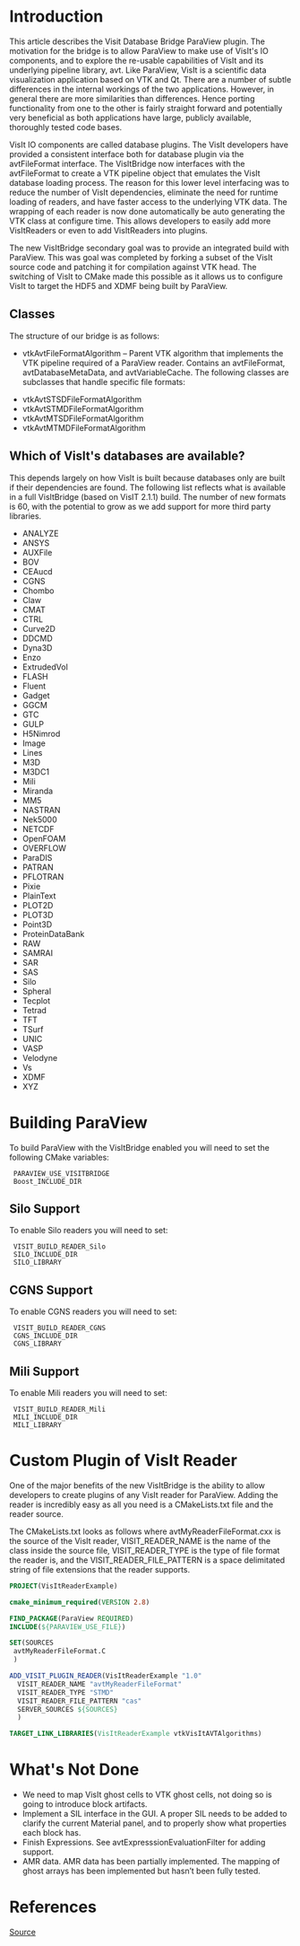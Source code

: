 Introduction
===============

This article describes the Visit Database Bridge ParaView plugin. The motivation for the bridge is to allow ParaView to make use of VisIt's IO components, and to explore the re-usable capabilities of VisIt and its underlying pipeline library, avt. Like ParaView, VisIt is a scientific data visualization application based on VTK and Qt. There are a number of subtle differences in the internal workings of the two applications. However, in general there are more similarities than differences. Hence porting functionality from one to the other is fairly straight forward and potentially very beneficial as both applications have large, publicly available, thoroughly tested code bases.

VisIt IO components are called database plugins. The VisIt developers have provided a consistent interface both for database plugin via the avtFileFormat interface. The VisItBridge now interfaces with the avtFileFormat to create a VTK pipeline object that emulates the VisIt database loading process. The reason for this lower level interfacing was to reduce the number of VisIt dependencies, eliminate the need for runtime loading of readers, and have faster access to the underlying VTK data. The wrapping of each reader is now done automatically be auto generating the VTK class at configure time. This allows developers to easily add more VisItReaders or even to add VisItReaders into plugins.

The new VisItBridge secondary goal was to provide an integrated build with ParaView. This was goal was completed by forking a subset of the VisIt source code and patching it for compilation against VTK head. The switching of VisIt to CMake made this possible as it allows us to configure VisIt to target the HDF5 and XDMF being built by ParaView.


Classes
---------------

The structure of our bridge is as follows:

* vtkAvtFileFormatAlgorithm – Parent VTK algorithm that implements the VTK pipeline required of a ParaView reader. Contains an avtFileFormat, avtDatabaseMetaData, and avtVariableCache.
The following classes are subclasses that handle specific file formats:

- vtkAvtSTSDFileFormatAlgorithm
- vtkAvtSTMDFileFormatAlgorithm
- vtkAvtMTSDFileFormatAlgorithm
- vtkAvtMTMDFileFormatAlgorithm


Which of VisIt's databases are available?
---------------

This depends largely on how VisIt is built because databases only are built if their dependencies are found. The following list reflects what is available in a full VisItBridge (based on VisIT 2.1.1) build. The number of new formats is 60, with the potential to grow as we add support for more third party libraries.

* ANALYZE
* ANSYS
* AUXFile
* BOV
* CEAucd
* CGNS
* Chombo
* Claw
* CMAT
* CTRL
* Curve2D
* DDCMD
* Dyna3D
* Enzo
* ExtrudedVol
* FLASH
* Fluent
* Gadget
* GGCM
* GTC
* GULP
* H5Nimrod
* Image
* Lines
* M3D
* M3DC1
* Mili
* Miranda
* MM5
* NASTRAN
* Nek5000
* NETCDF
* OpenFOAM
* OVERFLOW
* ParaDIS
* PATRAN
* PFLOTRAN
* Pixie
* PlainText
* PLOT2D
* PLOT3D
* Point3D
* ProteinDataBank
* RAW
* SAMRAI
* SAR
* SAS
* Silo
* Spheral
* Tecplot
* Tetrad
* TFT
* TSurf
* UNIC
* VASP
* Velodyne
* Vs
* XDMF
* XYZ

Building ParaView
===============

To build ParaView with the VisItBridge enabled you will need to set the following CMake variables:
```
 PARAVIEW_USE_VISITBRIDGE
 Boost_INCLUDE_DIR
```
Silo Support
---------------

To enable Silo readers you will need to set:
```
 VISIT_BUILD_READER_Silo
 SILO_INCLUDE_DIR
 SILO_LIBRARY
```

CGNS Support
---------------

To enable CGNS readers you will need to set:
```
 VISIT_BUILD_READER_CGNS
 CGNS_INCLUDE_DIR
 CGNS_LIBRARY
```

Mili Support
---------------

To enable Mili readers you will need to set:
```
 VISIT_BUILD_READER_Mili
 MILI_INCLUDE_DIR
 MILI_LIBRARY
```

Custom Plugin of VisIt Reader
===============

One of the major benefits of the new VisItBridge is the ability to allow developers to create plugins of any VisIt reader for ParaView. Adding the reader is incredibly easy as all you need is a CMakeLists.txt file and the reader source.

The CMakeLists.txt looks as follows where avtMyReaderFileFormat.cxx is the source of the VisIt reader, VISIT_READER_NAME is the name of the class inside the source file, VISIT_READER_TYPE is the type of file format the reader is, and the VISIT_READER_FILE_PATTERN is a space delimitated string of file extensions that the reader supports.

```cmake
PROJECT(VisItReaderExample)

cmake_minimum_required(VERSION 2.8)

FIND_PACKAGE(ParaView REQUIRED)
INCLUDE(${PARAVIEW_USE_FILE})

SET(SOURCES
 avtMyReaderFileFormat.C
 )

ADD_VISIT_PLUGIN_READER(VisItReaderExample "1.0"
  VISIT_READER_NAME "avtMyReaderFileFormat"
  VISIT_READER_TYPE "STMD"
  VISIT_READER_FILE_PATTERN "cas"
  SERVER_SOURCES ${SOURCES}
  )

TARGET_LINK_LIBRARIES(VisItReaderExample vtkVisItAVTAlgorithms)
```

What's Not Done
===============

* We need to map VisIt ghost cells to VTK ghost cells, not doing so is going to introduce block  artifacts.
* Implement a SIL interface in the GUI. A proper SIL needs to be added to clarify the current Material panel, and to properly show what properties each block has.
* Finish Expressions. See avtExpresssionEvaluationFilter for adding support.
* AMR data. AMR data has been partially implemented. The mapping of ghost arrays has been implemented but hasn’t been fully tested.

References
==========

[Source](http://www.paraview.org/Wiki/VisIt_Database_Bridge)